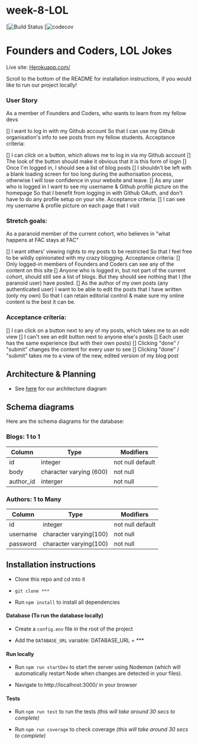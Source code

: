 # week-8-LOL

[![Build Status](***)
[![codecov](***)

# Founders and Coders, LOL Jokes

Live site: [Herokuapp.com/](***)

Scroll to the bottom of the README for installation instructions, if you would like to run our project locally!

### User Story

As a member of Founders and Coders, who wants to learn from my fellow devs

[] I want to log in with my Github account
So that I can use my Github organisation's info to see posts from my fellow students.
Acceptance criteria:

[] I can click on a button, which allows me to log in via my Github account
[] The look of the button should make it obvious that it is this form of login
[] Once I'm logged in, I should see a list of blog posts
[] I shouldn't be left with a blank loading screen for too long during the authorisation process, otherwise I will lose confidence in your website and leave.
[] As any user who is logged in
I want to see my username & Github profile picture on the homepage
So that I benefit from logging in with Github OAuth, and don't have to do any profile setup on your site.
Acceptance criteria:
[] I can see my username & profile picture on each page that I visit

### Stretch goals:

As a paranoid member of the current cohort, who believes in "what happens at FAC stays at FAC"

[] I want others' viewing rights to my posts to be restricted
So that I feel free to be wildly opinionated with my crazy blogging.
Acceptance criteria:
[] Only logged-in members of Founders and Coders can see any of the content on this site
[] Anyone who is logged in, but not part of the current cohort, should still see a list of blogs. But they should see nothing that I (the paranoid user) have posted.
[] As the author of my own posts (any authenticated user)
I want to be able to edit the posts that I have written (only my own)
So that I can retain editorial control & make sure my online content is the best it can be.

### Acceptance criteria:

[] I can click on a button next to any of my posts, which takes me to an edit view
[] I can't see an edit button next to anyone else's posts
[] Each user has the same experience (but with their own posts)
[] Clicking "done" / "submit" changes the content for every user to see
[] Clicking "done" / "submit" takes me to a view of the new, edited version of my blog post

## Architecture & Planning

 - See [here](***) for our architecture diagram

## Schema diagrams

Here are the schema diagrams for the database:

### Blogs: 1 to 1
Column | Type | Modifiers
--- | --- | ---
id | integer | not null default
body | character varying (600) | not null
author_id | interger | not null

### Authors: 1 to Many

Column | Type | Modifiers
--- | --- | ---
id | integer | not null default
username | character varying(100) | not null
password | character varying(100) | not null

## Installation instructions

 - Clone this repo and cd into it

  - `git clone ***`

 - Run `npm install` to install all dependencies

#### Database (To run the database locally)

 - Create a `config.env` file in the root of the project

 - Add the `DATABASE_URL` variable: DATABASE_URL = ***

#### Run locally

 - Run `npm run startDev` to start the server using Nodemon (which will automatically restart Node when changes are detected in your files).

 - Navigate to http://localhost:3000/ in your browser

#### Tests

 - Run `npm run test` to run the tests *(this will take around 30 secs to complete)*

 - Run `npm run coverage` to check coverage *(this will take around 30 secs to complete)*

